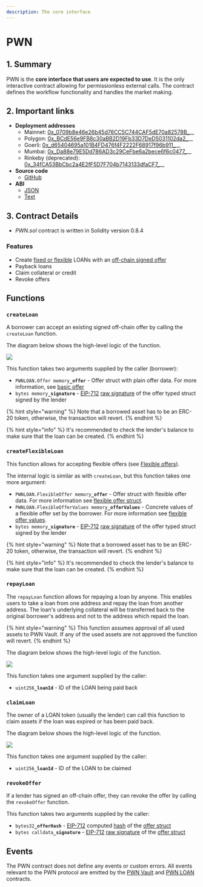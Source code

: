 ```yaml
---
description: The core interface
---
```


# PWN

## 1. Summary

PWN is the **core interface that users are expected to use**. It is the only interactive contract allowing for permissionless external calls. The contract defines the workflow functionality and handles the market making.

## 2. Important links

* **Deployment addresses**
  * Mainnet: [0x_0709b8e46e26b45d76CC5C744CAF5dE70a82578B_](https://etherscan.io/address/0x0709b8e46e26b45d76CC5C744CAF5dE70a82578B)__
  * Polygon: [0x_BCdE56e9FB8c30aBB2D19Fb33D7DeD5031102da2_](https://polygonscan.com/address/0xBCdE56e9FB8c30aBB2D19Fb33D7DeD5031102da2)__
  * Goerli: [0x_d65404695a101B4FD476f4F2222F68917f96b911_](https://goerli.etherscan.io/address/0xd65404695a101B4FD476f4F2222F68917f96b911)__
  * Mumbai: [0x_Da88e79E5Dd786AD3c29CeFbe6a2bece6f6c0477_](https://mumbai.polygonscan.com/address/0xDa88e79E5Dd786AD3c29CeFbe6a2bece6f6c0477)__
  * Rinkeby (deprecated): [0x_34fCA53BbCbc2a4E2fF5D7F704b7143133dfaCF7_](https://rinkeby.etherscan.io/address/0x34fCA53BbCbc2a4E2fF5D7F704b7143133dfaCF7)__
* **Source code**
  * [GitHub](https://github.com/PWNFinance/pwn\_contracts/blob/master/contracts/PWN.sol)
* **ABI**
  * [JSON](https://api.etherscan.io/api?module=contract\&action=getabi\&address=0x0709b8e46e26b45d76CC5C744CAF5dE70a82578B)
  * [Text](http://api.etherscan.io/api?module=contract\&action=getabi\&address=0x0709b8e46e26b45d76CC5C744CAF5dE70a82578B\&format=raw)

## 3. Contract Details

* _PWN.sol_ contract is written in Solidity version 0.8.4

### Features

* Create [fixed or flexible](offer-types.md) LOANs with an [off-chain signed offer](off-chain-signed-offer.md)
* Payback loans
* Claim collateral or credit
* Revoke offers

## Functions

### `createLoan`

A borrower can accept an existing signed off-chain offer by calling the `createLoan` function.&#x20;

The diagram below shows the high-level logic of the function.

![](../../.gitbook/assets/PWN\_Flowcharts-createDeed.drawio-dark2.png)

This function takes two arguments supplied by the caller (borrower):

* `PWNLOAN.Offer memory`**`_offer`** - Offer struct with plain offer data. For more information, see [basic offer](offer-types.md#basic-offer)
* `bytes memory`**`_signature`** - [EIP-712](https://github.com/ethereum/EIPs/blob/master/EIPS/eip-712.md) [raw signature](https://docs.ethers.io/v5/api/signer/#Signer-signTypedData) of the offer typed struct signed by the lender

{% hint style="warning" %}
Note that a borrowed asset has to be an ERC-20 token, otherwise, the transaction will revert.
{% endhint %}

{% hint style="info" %}
It's recommended to check the lender's balance to make sure that the loan can be created.
{% endhint %}

### `createFlexibleLoan`

This function allows for accepting flexible offers (see [Flexible offers](offer-types.md#flexible)).&#x20;

The internal logic is similar as with `createLoan`, but this function takes one more argument:

* `PWNLOAN.FlexibleOffer memory`**`_offer`** - Offer struct with flexible offer data. For more information see [flexible offer struct](offer-types.md#flexible).
* `PWNLOAN.FlexibleOfferValues memory`**`_offerValues`** - Concrete values of a flexible offer set by the borrower. For more information see [flexible offer values](offer-types.md#flexible-offer-values).
* `bytes memory`**`_signature`** - [EIP-712](https://github.com/ethereum/EIPs/blob/master/EIPS/eip-712.md) [raw signature](https://docs.ethers.io/v5/api/signer/#Signer-signTypedData) of the offer typed struct signed by the lender

{% hint style="warning" %}
Note that a borrowed asset has to be an ERC-20 token, otherwise, the transaction will revert.
{% endhint %}

{% hint style="info" %}
It's recommended to check the lender's balance to make sure that the loan can be created.
{% endhint %}

### `repayLoan`

The `repayLoan` function allows for repaying a loan by anyone. This enables users to take a loan from one address and repay the loan from another address. The loan's underlying collateral will be transferred back to the original borrower's address and not to the address which repaid the loan.&#x20;

{% hint style="warning" %}
This function assumes approval of all used assets to PWN Vault. If any of the used assets are not approved the function will revert.&#x20;
{% endhint %}

The diagram below shows the high-level logic of the function.

![](../../.gitbook/assets/PWN\_Flowcharts-repayLoan.drawio.png)

This function takes one argument supplied by the caller:

* `uint256`**`_loanId`** - ID of the LOAN being paid back

### `claimLoan`

The owner of a LOAN token (usually the lender) can call this function to claim assets if the loan was expired or has been paid back.

The diagram below shows the high-level logic of the function.

![](../../.gitbook/assets/PWN\_Flowcharts-claimDeed.drawio-dark.png)

This function takes one argument supplied by the caller:

* `uint256`**`_loanId`** - ID of the LOAN to be claimed

### `revokeOffer`

If a lender has signed an off-chain offer, they can revoke the offer by calling the `revokeOffer` function.

This function takes two arguments supplied by the caller:

* `bytes32`**`_offerHash`** - [EIP-712](https://github.com/ethereum/EIPs/blob/master/EIPS/eip-712.md) computed [hash](https://docs.ethers.io/v5/api/utils/hashing/#TypedDataEncoder-hash) of the [offer struct](offer-types.md)
* `bytes calldata`**`_signature`** - [EIP-712](https://github.com/ethereum/EIPs/blob/master/EIPS/eip-712.md) [raw signature](https://docs.ethers.io/v5/api/signer/#Signer-signTypedData) of the [offer struct](offer-types.md)

## Events

The PWN contract does not define any events or custom errors. All events relevant to the PWN protocol are emitted by the [PWN Vault](../pwn-vault.md) and [PWN LOAN](../pwn-loan.md) contracts.&#x20;
